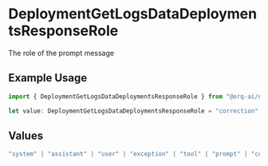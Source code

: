 # DeploymentGetLogsDataDeploymentsResponseRole

The role of the prompt message

## Example Usage

```typescript
import { DeploymentGetLogsDataDeploymentsResponseRole } from "@orq-ai/node/models/operations";

let value: DeploymentGetLogsDataDeploymentsResponseRole = "correction";
```

## Values

```typescript
"system" | "assistant" | "user" | "exception" | "tool" | "prompt" | "correction" | "expected_output"
```